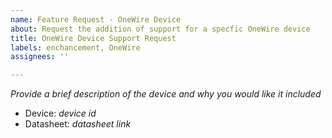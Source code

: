 ```yaml
---
name: Feature Request - OneWire Device
about: Request the addition of support for a specfic OneWire device
title: OneWire Device Support Request
labels: enchancement, OneWire
assignees: ''

---
```


*Provide a brief description of the device and why you would like it included*

- Device: *device id*
- Datasheet: *datasheet link*
